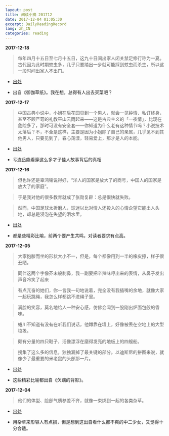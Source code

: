 ```yaml
---
layout: post
title: 阅读小摘 201712
date: 2017-12-04 01:05:30
excerpt: DailyReadingRecord
lang: zh_CN
categories: reading
---
```



**2017-12-18**

>每年四月十五日至七月十五日，这九十日间出家人闭关禁足修行称为一夏。古代因为此时期蚊虫多，几乎只要踏出一步就可能踩到蚊虫而杀生，所以这一段时间出家人不出门。

* [出处](https://www.amazon.cn/dp/B01M4LR53A)

* 出自《御伽草纸》。我在想，总得有人出去买菜吧？



**2017-12-17**

>中国古典小说中，小姐在后花园见到一个男人，就会一见钟情、私订终身，甚至不顾严苛的礼教巫山云雨起来——这是古典主义的「一夜情」，比现在危险多了，那时可没有安全套——你知道为什么老有这种情节吗？小说技术太落后？不，不全是这样，主要是因为小姐除了自己的亲属，几乎见不到其他男人，只要见到了，春心荡漾，轻易爱上，那才是人的本能。

* [出处](https://www.amazon.cn/%E6%88%91%E7%88%B1%E9%97%AE%E8%BF%9E%E5%B2%B3-1-%E8%BF%9E%E5%B2%B3/dp/B01N7FUOMC)

* 亏连岳能看穿这么多才子佳人故事背后的真相



**2017-12-16**

>但也许还是辜鸿铭说得好，“洋人的国家是放大了的商号，中国人的国家是放大了的家庭”。

>于是我对他的很多教育就成了张勋复辟：总是很快就失败。

>然而，中国足球太折磨人，球迷以比对情人还投入的心情企望它能出人头地，却总是浸泡在失望的泪水里。

* [出处](https://www.amazon.cn/三联生活周刊文丛·-生活圆桌-精选集-三联生活周刊编辑部/dp/B016XFG6A8)

* 都是些精彩比喻，前两个要产生共鸣，对读者要求有点高。



**2017-12-05**

>大家抱膝而坐的形状大小不一，但是，每个都像用到一半的橡皮擦，样子很丑陋。

>同伴这两个字像芥末般刺鼻，我一副要把辛辣味哼出来的表情，从鼻子发出声音冷笑了起来

>有点亢奋的她们，你一言我一句地说着，完全没有我插嘴的余地，就像大家一起玩跳绳，我怎么样都跳不进绳子里。

>满脸的笑容，莫名地给人一种安心感，仿佛会闻到一股刚出炉面包般的香味。

>蜷川不知道有没有在听我们说话，他蹲靠在墙上，好像被丢在空地上的大型垃圾。

>颇有分量的四只鞋子，活像漂浮在磨得发亮的地板上的四艘船。

>搜集了这么多的信息，独独漏掉了最关键的部分。以迪斯尼的拼图来说，就像少了最重要的米老鼠的头部那一片。

* [出处](https://book.douban.com/subject/6560641/)

* 这些精彩比喻都出自《欠踹的背影》。

**2017-12-04**

>他们的体型、脸部气质参差不齐，就像一束绑到一起的各类杂草。

* [出处](https://book.douban.com/subject/6560641/)

* 用杂草来形容人有点损，但是想到这出自看什么都不爽的中二少女，又觉得十分合适。

